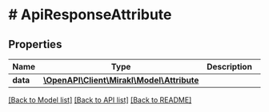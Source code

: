# # ApiResponseAttribute

## Properties

Name | Type | Description | Notes
------------ | ------------- | ------------- | -------------
**data** | [**\OpenAPI\Client\Mirakl\Model\Attribute**](Attribute.md) |  |

[[Back to Model list]](../../README.md#models) [[Back to API list]](../../README.md#endpoints) [[Back to README]](../../README.md)
